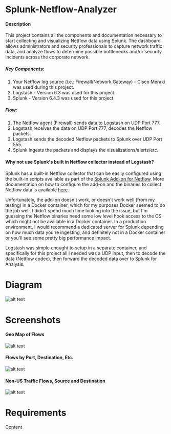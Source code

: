 # Splunk-Netflow-Analyzer

#### Description

This project contains all the components and documentation necessary to start collecting and visualizing Netflow data using Splunk. The dashboard allows administrators and security professionals to capture network traffic data, and analyze flows to determine possible bottlenecks and/or security incidents across the corporate network.

##### Key Components:

1. Your Netflow log source (i.e.: Firewall/Network Gateway) - Cisco Meraki was used during this project.
2. Logstash - Version 6.3 was used for this project.
3. Splunk - Version 6.4.3 was used for this project.

##### Flow:

1. The Netflow agent (Firewall) sends data to Logstash on UDP Port 777.
2. Logstash receives the data on UDP Port 777, decodes the Netflow packets.
3. Logstash sends the decoded Netflow packets to Splunk over UDP Port 555.
4. Splunk ingests the packets and displays the visualizations/alerts/etc.

#### Why not use Splunk's built in Netflow collector instead of Logstash?
Splunk has a built-in Netflow collector that can be easily configured using the built-in scripts available as part of the [Splunk Add-on for Netflow](https://splunkbase.splunk.com/app/1658/). More documentation on how to configure the add-on and the binaries to collect Netflow data is available [here](https://docs.splunk.com/Documentation/AddOns/released/NetFlow/Configureinputs).

Unfortunately, the add-on doesn't work, or doesn't work well (from my testing) in a Docker container, which for my purposes Docker seemed to do the job well. I didn't spend much time looking into the issue, but I'm guessing the Netflow binaries need some low level hook access to the OS which might not be available in a Docker container. In a production environment, I would recommend a dedicated server for Splunk depending on how much data you're ingesting, and definitely not in a Docker container or you'll see some pretty big performance impact.

Logstash was simple enought to setup in a separate container, and specifically for this project all I needed was a UDP input, then to decode the data (Netflow codec), then forward the decoded data over to Splunk for Analysis.

# Diagram

#### 

![alt text](https://raw.githubusercontent.com/danucalovj/Splunk-Netflow-Analyzer/master/Netflow-Diagram.png "Diagram")

# Screenshots

#### Geo Map of Flows

![alt text](https://raw.githubusercontent.com/danucalovj/Splunk-Netflow-Analyzer/master/Dashboard-Sample1.PNG "Dashboard Sample 1")

#### Flows by Port, Destination, Etc.

![alt text](https://raw.githubusercontent.com/danucalovj/Splunk-Netflow-Analyzer/master/Dashboard-Sample2.PNG "Dashboard Sample 2")

#### Non-US Traffic Flows, Source and Destination

![alt text](https://raw.githubusercontent.com/danucalovj/Splunk-Netflow-Analyzer/master/Dashboard-Sample3.PNG "Dashboard Sample 3")

# Requirements
Content
